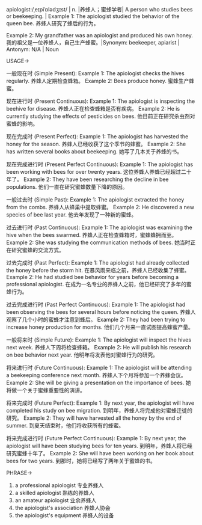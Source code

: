 apiologist:/ˌeɪpiˈɒlədʒɪst/ | n. |养蜂人；蜜蜂学者| A person who studies bees or beekeeping. |  Example 1: The apiologist studied the behavior of the queen bee. 养蜂人研究了蜂后的行为。

Example 2: My grandfather was an apiologist and produced his own honey. 我的祖父是一位养蜂人，自己生产蜂蜜。|Synonym: beekeeper, apiarist | Antonym: N/A | Noun


USAGE->

一般现在时 (Simple Present):
Example 1: The apiologist checks the hives regularly. 养蜂人定期检查蜂箱。
Example 2:  Bees produce honey. 蜜蜂生产蜂蜜。


现在进行时 (Present Continuous):
Example 1: The apiologist is inspecting the beehive for disease. 养蜂人正在检查蜂箱是否有疾病。
Example 2: He is currently studying the effects of pesticides on bees. 他目前正在研究杀虫剂对蜜蜂的影响。


现在完成时 (Present Perfect):
Example 1: The apiologist has harvested the honey for the season. 养蜂人已经收获了这个季节的蜂蜜。
Example 2: She has written several books about beekeeping. 她写了几本关于养蜂的书。


现在完成进行时 (Present Perfect Continuous):
Example 1: The apiologist has been working with bees for over twenty years.  这位养蜂人养蜂已经超过二十年了。
Example 2: They have been researching the decline in bee populations. 他们一直在研究蜜蜂数量下降的原因。


一般过去时 (Simple Past):
Example 1: The apiologist extracted the honey from the combs. 养蜂人从蜂巢中提取蜂蜜。
Example 2:  He discovered a new species of bee last year.  他去年发现了一种新的蜜蜂。


过去进行时 (Past Continuous):
Example 1: The apiologist was examining the hive when the bees swarmed. 养蜂人正在检查蜂箱时，蜜蜂蜂拥而至。
Example 2: She was studying the communication methods of bees. 她当时正在研究蜜蜂的交流方式。


过去完成时 (Past Perfect):
Example 1: The apiologist had already collected the honey before the storm hit. 在暴风雨来临之前，养蜂人已经收集了蜂蜜。
Example 2: He had studied bee behavior for years before becoming a professional apiologist. 在成为一名专业的养蜂人之前，他已经研究了多年的蜜蜂行为。


过去完成进行时 (Past Perfect Continuous):
Example 1: The apiologist had been observing the bees for several hours before noticing the queen.  养蜂人观察了几个小时的蜜蜂才注意到蜂后。
Example 2: They had been trying to increase honey production for months. 他们几个月来一直试图提高蜂蜜产量。


一般将来时 (Simple Future):
Example 1: The apiologist will inspect the hives next week. 养蜂人下周将检查蜂箱。
Example 2:  He will publish his research on bee behavior next year. 他明年将发表他对蜜蜂行为的研究。


将来进行时 (Future Continuous):
Example 1: The apiologist will be attending a beekeeping conference next month. 养蜂人下个月将参加一个养蜂会议。
Example 2: She will be giving a presentation on the importance of bees. 她将做一个关于蜜蜂重要性的演讲。


将来完成时 (Future Perfect):
Example 1: By next year, the apiologist will have completed his study on bee migration. 到明年，养蜂人将完成他对蜜蜂迁徙的研究。
Example 2: They will have harvested all the honey by the end of summer.  到夏天结束时，他们将收获所有的蜂蜜。


将来完成进行时 (Future Perfect Continuous):
Example 1: By next year, the apiologist will have been studying bees for ten years. 到明年，养蜂人将已经研究蜜蜂十年了。
Example 2:  She will have been working on her book about bees for two years. 到那时，她将已经写了两年关于蜜蜂的书。



PHRASE->
1. a professional apiologist 专业养蜂人
2. a skilled apiologist 熟练的养蜂人
3. an amateur apiologist 业余养蜂人
4. the apiologist's association 养蜂人协会
5. the apiologist's equipment 养蜂人的设备
